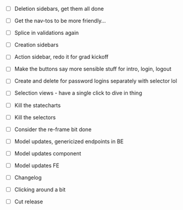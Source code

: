 - [ ] Deletion sidebars, get them all done
- [ ] Get the nav-tos to be more friendly...

- [ ] Splice in validations again
- [ ] Creation sidebars
- [ ] Action sidebar, redo it for grad kickoff
- [ ] Make the buttons say more sensible stuff for intro, login, logout
- [ ] Create and delete for password logins separately with selector lol

- [ ] Selection views - have a single click to dive in thing
- [ ] Kill the statecharts
- [ ] Kill the selectors
- [ ] Consider the re-frame bit done

- [ ] Model updates, genericized endpoints in BE
- [ ] Model updates component
- [ ] Model updates FE

- [ ] Changelog
- [ ] Clicking around a bit
- [ ] Cut release
